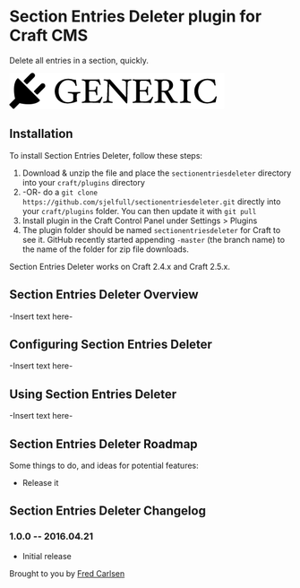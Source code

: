 # Section Entries Deleter plugin for Craft CMS

Delete all entries in a section, quickly.

![Screenshot](resources/screenshots/plugin_logo.png)

## Installation

To install Section Entries Deleter, follow these steps:

1. Download & unzip the file and place the `sectionentriesdeleter` directory into your `craft/plugins` directory
2.  -OR- do a `git clone https://github.com/sjelfull/sectionentriesdeleter.git` directly into your `craft/plugins` folder.  You can then update it with `git pull`
3. Install plugin in the Craft Control Panel under Settings > Plugins
4. The plugin folder should be named `sectionentriesdeleter` for Craft to see it.  GitHub recently started appending `-master` (the branch name) to the name of the folder for zip file downloads.

Section Entries Deleter works on Craft 2.4.x and Craft 2.5.x.

## Section Entries Deleter Overview

-Insert text here-

## Configuring Section Entries Deleter

-Insert text here-

## Using Section Entries Deleter

-Insert text here-

## Section Entries Deleter Roadmap

Some things to do, and ideas for potential features:

* Release it

## Section Entries Deleter Changelog

### 1.0.0 -- 2016.04.21

* Initial release

Brought to you by [Fred Carlsen](http://sjelfull.no)